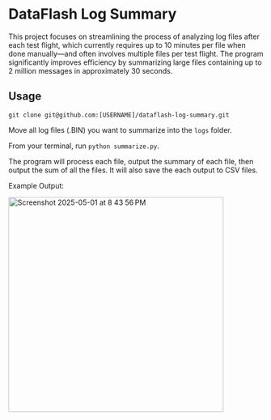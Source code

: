 # DataFlash Log Summary

This project focuses on streamlining the process of analyzing log files after each test flight, which currently requires up to 10 minutes per file when done manually—and often involves multiple files per test flight. The program significantly improves efficiency by summarizing large files containing up to 2 million messages in approximately 30 seconds.

## Usage

```
git clone git@github.com:[USERNAME]/dataflash-log-summary.git
```

Move all log files (.BIN) you want to summarize into the `logs` folder.

From your terminal, run `python summarize.py`.

The program will process each file, output the summary of each file, then output the sum of all the files. It will also save the each output to CSV files. 

Example Output:

<img width="425" alt="Screenshot 2025-05-01 at 8 43 56 PM" src="https://github.com/user-attachments/assets/ed679376-b482-492d-a872-31ea19ca8f65" />

